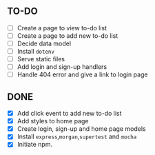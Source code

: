 ## TO-DO

- [ ] Create a page to view to-do list
- [ ] Create a page to add new to-do list
- [ ] Decide data model
- [ ] Install `dotenv`
- [ ] Serve static files
- [ ] Add login and sign-up handlers
- [ ] Handle 404 error and give a link to login page

## DONE

- [x] Add click event to add new to-do list
- [x] Add styles to home page
- [x] Create login, sign-up and home page models
- [x] Install `express`,`morgan`,`supertest` and `mocha`
- [x] Initiate npm.
